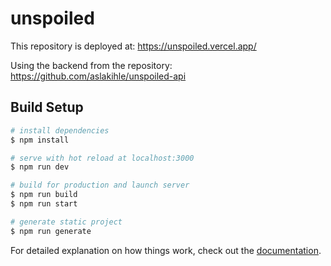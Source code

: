 # unspoiled

This repository is deployed at: https://unspoiled.vercel.app/

Using the backend from the repository: https://github.com/aslakihle/unspoiled-api

## Build Setup

```bash
# install dependencies
$ npm install

# serve with hot reload at localhost:3000
$ npm run dev

# build for production and launch server
$ npm run build
$ npm run start

# generate static project
$ npm run generate
```

For detailed explanation on how things work, check out the [documentation](https://nuxtjs.org).

